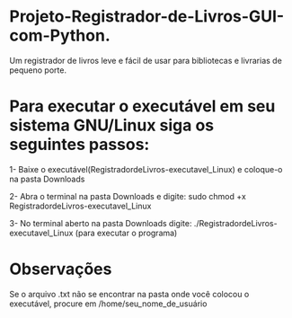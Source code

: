 # Projeto-Registrador-de-Livros-GUI-com-Python.
Um registrador de livros leve e fácil de usar para bibliotecas e livrarias de pequeno porte.

# Para executar o executável em seu sistema GNU/Linux siga os seguintes passos:

1- Baixe o executável(RegistradordeLivros-executavel_Linux) e coloque-o na pasta Downloads

2- Abra o terminal na pasta Downloads e digite: sudo chmod +x RegistradordeLivros-executavel_Linux 

3- No terminal aberto na pasta Downloads digite: ./RegistradordeLivros-executavel_Linux (para executar o programa)

# Observações

Se o arquivo .txt não se encontrar na pasta onde você colocou o executável, procure em /home/seu_nome_de_usuário 

